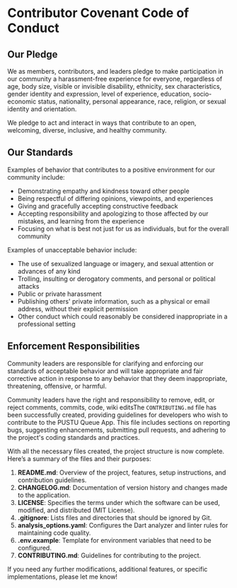 # Contributor Covenant Code of Conduct

## Our Pledge

We as members, contributors, and leaders pledge to make participation in our
community a harassment-free experience for everyone, regardless of age, body
size, visible or invisible disability, ethnicity, sex characteristics, gender
identity and expression, level of experience, education, socio-economic status,
nationality, personal appearance, race, religion, or sexual identity
and orientation.

We pledge to act and interact in ways that contribute to an open, welcoming,
diverse, inclusive, and healthy community.

## Our Standards

Examples of behavior that contributes to a positive environment for our
community include:

* Demonstrating empathy and kindness toward other people
* Being respectful of differing opinions, viewpoints, and experiences
* Giving and gracefully accepting constructive feedback
* Accepting responsibility and apologizing to those affected by our mistakes,
  and learning from the experience
* Focusing on what is best not just for us as individuals, but for the
  overall community

Examples of unacceptable behavior include:

* The use of sexualized language or imagery, and sexual attention or
  advances of any kind
* Trolling, insulting or derogatory comments, and personal or political attacks
* Public or private harassment
* Publishing others' private information, such as a physical or email
  address, without their explicit permission
* Other conduct which could reasonably be considered inappropriate in a
  professional setting

## Enforcement Responsibilities

Community leaders are responsible for clarifying and enforcing our standards of
acceptable behavior and will take appropriate and fair corrective action in
response to any behavior that they deem inappropriate, threatening, offensive,
or harmful.

Community leaders have the right and responsibility to remove, edit, or reject
comments, commits, code, wiki editsThe `CONTRIBUTING.md` file has been successfully created, providing guidelines for developers who wish to contribute to the PUSTU Queue App. This file includes sections on reporting bugs, suggesting enhancements, submitting pull requests, and adhering to the project's coding standards and practices.

With all the necessary files created, the project structure is now complete. Here’s a summary of the files and their purposes:

1. **README.md**: Overview of the project, features, setup instructions, and contribution guidelines.
2. **CHANGELOG.md**: Documentation of version history and changes made to the application.
3. **LICENSE**: Specifies the terms under which the software can be used, modified, and distributed (MIT License).
4. **.gitignore**: Lists files and directories that should be ignored by Git.
5. **analysis_options.yaml**: Configures the Dart analyzer and linter rules for maintaining code quality.
6. **.env.example**: Template for environment variables that need to be configured.
7. **CONTRIBUTING.md**: Guidelines for contributing to the project.

If you need any further modifications, additional features, or specific implementations, please let me know!
